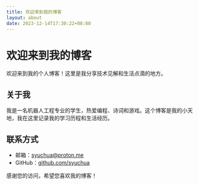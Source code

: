 ```yaml
---
title: 欢迎来到我的博客
layout: about
date: 2023-12-14T17:30:22+08:00
---
```


# 欢迎来到我的博客

欢迎来到我的个人博客！这里是我分享技术见解和生活点滴的地方。

     
## 关于我
<!-- more -->

我是一名机器人工程专业的学生，热爱编程、诗词和游戏。这个博客是我的小天地，我在这里记录我的学习历程和生活经历。


## 联系方式

- 邮箱：[syuchua@proton.me](mailto:syuchua@proton.me)
- GitHub：[github.com/syuchua](https://github.com/syuchua)

感谢您的访问，希望您喜欢我的博客！

